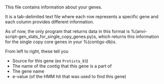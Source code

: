 This file contains information about your genes. 

It is a tab-delimited text file where each row represents a specific gene and each column provides different information. 

As of now, the only program that returns data in this format is %(anvi-script-gen_stats_for_single_copy_genes.py)s, which returns this information for the single copy core genes in your %(contigs-db)s. 

From left to right, these tell you 
* Source for this gene (ex `Protista_83`)
* The name of the contig that this gene is a part of
* The gene name 
* e-value (of the HMM hit that was used to find this gene)
